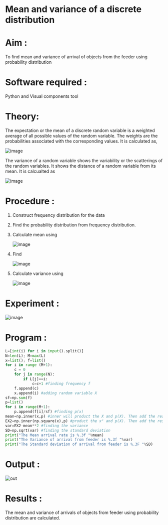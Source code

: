 #  Mean and variance of a discrete  distribution


# Aim : 

To find mean and variance of arrival of objects from the feeder using probability distribution


# Software required :  

Python and Visual components tool

# Theory:

The expectation or the mean of a discrete random variable is a weighted average of all possible
values of the random variable. The weights are the probabilities associated with the corresponding values. 
It is calculated as,

![image](https://user-images.githubusercontent.com/103921593/192938463-e34177f4-f188-48a0-bda2-8f6d1d660ed2.png)

The variance of a random variable shows the variability or the scatterings of the random variables.
It shows the distance of a random variable from its mean. It is calcualted as

![image](https://user-images.githubusercontent.com/103921593/192938695-99fedc01-34d5-4d36-84df-5880e766ed0c.png)


# Procedure :

1. Construct frequency distribution for the data

2. Find the  probability distribution from frequency distribution.

3. Calculate mean using 
   
   ![image](https://user-images.githubusercontent.com/103921593/192940431-03b81777-c54d-4286-b4f4-82dfe7666b4c.png)

4. Find  
   
      ![image](https://user-images.githubusercontent.com/103921593/192940255-2d9dd746-6875-4a6d-877b-6da6cdb96ab1.png)

5.  Calculate variance using 
  
      ![image](https://user-images.githubusercontent.com/103921593/192942852-913550a9-fabe-4a55-b956-0487b18bbd97.png)


# Experiment :

![image](https://user-images.githubusercontent.com/103921593/229993174-5b67e57e-3e01-4ac4-9f83-410a932b22bf.png)

# Program :
```python 
L=[int(i) for i in input().split()]
N=len(L); M=max(L) 
x=list(); f=list()
for i in range (M+1):
    c = 0
    for j in range(N):
        if L[j]==i:
            c=c+1 #finding frequency f
    f.append(c)
    x.append(i) #adding random variable X
sf=np.sum(f)
p=list()
for i in range(M+1):
    p.append(f[i]/sf) #finding p(x) 
mean=np.inner(x,p) #inner will product the X and p(X). Then add the results
EX2=np.inner(np.square(x),p) #product the x² and p(X). Then add the results
var=EX2-mean**2 #finding the variance
SD=np.sqrt(var) #finding the standard deviation
print("The Mean arrival rate is %.3f "%mean)
print("The Variance of arrival from feeder is %.3f "%var) 
print("The Standard deviation of arrival from feeder is %.3F "%SD)
```


# Output : 
![out](https://github.com/shankar-saradha/Mean-and-Variance/assets/93978702/da0afeb5-d985-44aa-b1b7-8fc2dfee5c6b)

# Results :
The mean and variance of arrivals of objects from feeder using probability distribution are calculated.

